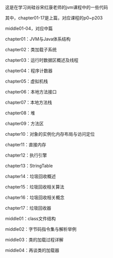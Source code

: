 这是在学习尚硅谷宋红康老师的jvm课程中的一些代码

其中，chapter01-17是上篇，对应课程的p0~p203

middle01-04，对应中篇



chapter01：JVM与Java体系结构

chapter02：类加载子系统

chapter03：运行时数据区概述及线程

chapter04：程序计数器

chapter05：虚拟机栈

chapter06：本地方法接口

chapter07：本地方法栈

chapter08：堆

chapter09：方法区

chapter10：对象的实例化内存布局与访问定位

chapter11：直接内存

chapter12：执行引擎

chapter13：StringTable

chapter14：垃圾回收概述

chapter15：垃圾回收相关算法

chapter16：垃圾回收相关概念

chapter17：垃圾回收器



middle01：class文件结构

middle02：字节码指令集与解析举例

middle03：类的加载过程详解

middle04：再谈类的加载器